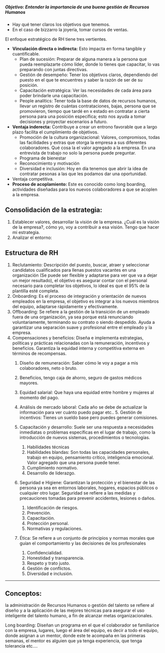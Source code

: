 ##### Objetivo: Entender la importancia de una buena gestión de Recursos Humanos

- Hay qué tener claros los objetivos que tenemos.
- En el caso de bizzarro la joyería, tomar cursos de ventas.

El enfoque estratégico de RH tiene tres vertientes.
- **Vinculación directa o indirecta:** Esto impacta en forma tangible y cuantificable.
	- Plan de sucesión: Preparar de alguna manera a la persona que pueda reemplazarte cómo líder, donde lo tienes que capacitar, lo vas preparando con juntas directivas.
	- Gestión de desempeño: Tener los objetivos claros, dependiendo del puesto en el que te encuentres y saber la razón de ser de su posición.
	- Capacitación estratégica: Ver las necesidades de cada área para poder brindarle una capacitación.
	- People analitics: Tener toda la base de datos de recursos humanos, llevar un registro de cuántas contrataciones, bajas, persona que se promovieron, tiempo que tardé en x estado en contratar a cierta persona para una posición específica; esto nos ayuda a tomar decisiones y proyectar escenarios a futuro.
- **Ventaja inderecta:**  Contribuye a crear un entrono favorable que a largo plazo facilita el cumplimiento de objetivos.
	- Promoción de la cultura organizacional: Valores, compromisos, todas las facilidades y extras que otorga la empresa a sus diferentes colaboradores. Qué cosa la el valor agregado a la empresa.
		En una entrevista de trabajo no solo la persona puede preguntar.
	- Programa de bienestar 
	- Reconocimiento y motivación
	- Diversidad e inclusión: Hoy en día tenemos que abrir la idea de contratar pesonas a las que les podamos dar una oportunidad.
- Ventaja competitiva.
- **Proceso de acoplamiento:** Este es conocido como long boarding, actividades diseñadas para los nuevos colaboradores a que se acoplen a la empresa. 

## Consolidación de la estrategia: 
1. Establecer valores, desarrollar la visión de la empresa. ¿Cuál es la visión de la empresa?, cómo yo, voy a contribuir a esa visión. Tengo que hacer mi estrategia.
2. Analizar el entorno: 

## Estructura de RH
1. Reclutamiento: Descripción del puesto, buscar, atraer y seleccionar candidatos cualificados para llenas puestos vacantes en una organización (Se puede ser flexible y adaptarse para ver que va a dejar un mejor resultado), el objetivo es asegurar contar con el personal necesario para completar los objetivos, lo ideal es que el 95% de la plantilla esté completa.
2. Onboarding: Es el proceso de integración y orientación de nuevos empleados en la empresa, el objetivo es integrar a los nuevos miembros del equipo, adaptarse rápidamente y efectivamente.
3. Offboarding: Se refiere a la gestión de la transición de un empleado fuera de una organización, ya sea porque está renunciando voluntariamente, terminando su contrato o siendo despedido. Ayuda a garantizar una separación suave y profesional entre el empleado y la empresa.
4. Compensaciones y beneficios: Diseña e implementa estrategias, políticas y prácticas relacionadas con la remuneración, incentivos y beneficios. Garantiza la equidad interna y competitiva externa en términos de recompensas.
	1. Diseño de remuneración: Saber cómo le voy a pagar a mis colaboradores, neto o bruto.
	2. Beneficios, tengo caja de ahorro, seguro de gastos médicos mayores.
	3. Equidad salarial: Que haya una equidad entre hombre y mujeres al momento del pago.
	
	4. Análisis de mercado laboral: Cada año se debe de actualizar la información para ver cuánto puedo pagar etc.. 5. Gestión de incentivos: Tienes un sueldo base pero puedes generar comisiones. 
	5. Capacitación y desarrollo: Suele ser una respuesta a necesidades inmediatas o problemas específicas en el lugar de trabajo, como la introducción de nuevos sistemas, procedimientos o tecnologías. 
		1. Habilidades técnicas
		2. Habilidades blandas: Son todas las capacidades personales, trabajo en equipo, pensamiento crítico, inteligencia emocional. Valor agregado que una persona puede tener.
		3. Cumplimiento normativo.
		4. Desarrollo de liderazgo.
	6. Seguridad e Higiene: Garantizan la protección y el bienestar de las persona ya sea en entornos laborales, hogares, espacios públicos o cualquier otro lugar.
			Seguridad se refiere a las medidas y precauciones tomadas para prevenir accidentes, lesiones o daños.
		1. Identificación de riesgos.
		2. Prevención.
		3. Capacitación.
		4. Protección personal.
		5. Normativas y regulaciones.
	7. Ética: Se refiere a un conjunto de principios y normas morales que guían el comportamiento y las decisiones de los profesionales
		1. Confidencialidad.
		2. Honestidad y transparencia.
		3. Respeto y trato justo.
		4. Gestión de conflictos.
		5. Diversidad e inclusión.


---
## Conceptos:
la administración de Recursos Humanos o gestión del talento se refiere al diseño y a la aplicación de las mejores técnicas para asegurar el uso inteligente del talento humano, a fin de alcanzar metas organizacionales. 



Long boarding: Diseñan un programa en el que el colaborador se familiarice con la empresa, lugares, luego el área del equipo, es decir a todo el equipo, donde asignan a un mentor, donde este te acompaña en las primeras semanas, el mentor es alguien que ya tenga experiencia, que tenga tolerancia etc....